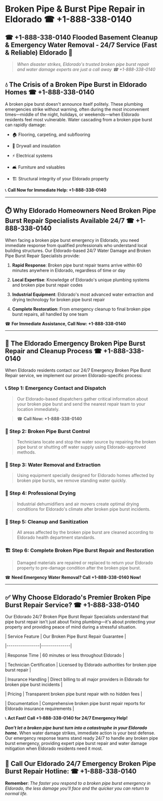 # Broken Pipe & Burst Pipe Repair in Eldorado ☎ +1-888-338-0140  
## ☎ +1-888-338-0140 Flooded Basement Cleanup & Emergency Water Removal - 24/7 Service (Fast & Reliable) Eldorado 🚨  

> *When disaster strikes, Eldorado's trusted broken pipe burst repair and water damage experts are just a call away ☎ +1-888-338-0140*  

## 💧 The Crisis of a Broken Pipe Burst in Eldorado Homes ☎ +1-888-338-0140  

A broken pipe burst doesn't announce itself politely. These plumbing emergencies strike without warning, often during the most inconvenient times—middle of the night, holidays, or weekends—when Eldorado residents feel most vulnerable. Water cascading from a broken pipe burst can rapidly damage:  

* 🏠 Flooring, carpeting, and subflooring  
* 🧱 Drywall and insulation  
* ⚡ Electrical systems  
* 🛋️ Furniture and valuables  
* 🏗️ Structural integrity of your Eldorado property  

📞 **Call Now for Immediate Help: +1-888-338-0140**  

---  

## ⏱️ Why Eldorado Homeowners Need Broken Pipe Burst Repair Specialists Available 24/7 ☎ +1-888-338-0140  

When facing a broken pipe burst emergency in Eldorado, you need immediate response from qualified professionals who understand local building structures. Our Eldorado-based 24/7 Water Damage and Broken Pipe Burst Repair Specialists provide:  

1. **Rapid Response**: Broken pipe burst repair teams arrive within 60 minutes anywhere in Eldorado, regardless of time or day  
2. **Local Expertise**: Knowledge of Eldorado's unique plumbing systems and broken pipe burst repair codes  
3. **Industrial Equipment**: Eldorado's most advanced water extraction and drying technology for broken pipe burst repair  
4. **Complete Restoration**: From emergency cleanup to final broken pipe burst repairs, all handled by one team  

☎ **For Immediate Assistance, Call Now: +1-888-338-0140**  

---  

## 🔧 The Eldorado Emergency Broken Pipe Burst Repair and Cleanup Process ☎ +1-888-338-0140  

When Eldorado residents contact our 24/7 Emergency Broken Pipe Burst Repair service, we implement our proven Eldorado-specific process:  

### 📞 Step 1: Emergency Contact and Dispatch  
> Our Eldorado-based dispatchers gather critical information about your broken pipe burst and send the nearest repair team to your location immediately.  
> ☎ **Call Now: +1-888-338-0140**  

### 🚿 Step 2: Broken Pipe Burst Control  
> Technicians locate and stop the water source by repairing the broken pipe burst or shutting off water supply using Eldorado-approved methods.  

### 🌊 Step 3: Water Removal and Extraction  
> Using equipment specially designed for Eldorado homes affected by broken pipe bursts, we remove standing water quickly.  

### 💨 Step 4: Professional Drying  
> Industrial dehumidifiers and air movers create optimal drying conditions for Eldorado's climate after broken pipe burst incidents.  

### 🧼 Step 5: Cleanup and Sanitization  
> All areas affected by the broken pipe burst are cleaned according to Eldorado health department standards.  

### 🏗️ Step 6: Complete Broken Pipe Burst Repair and Restoration  
> Damaged materials are repaired or replaced to return your Eldorado property to pre-damage condition after the broken pipe burst.  

☎ **Need Emergency Water Removal? Call +1-888-338-0140 Now!**  

---  

## ✅ Why Choose Eldorado's Premier Broken Pipe Burst Repair Service? ☎ +1-888-338-0140  

Our Eldorado 24/7 Broken Pipe Burst Repair Specialists understand that pipe burst repair isn't just about fixing plumbing—it's about protecting your property and providing peace of mind during a stressful situation.  

| Service Feature | Our Broken Pipe Burst Repair Guarantee |  
|-----------------|---------------|  
| Response Time | 60 minutes or less throughout Eldorado |  
| Technician Certification | Licensed by Eldorado authorities for broken pipe burst repair |  
| Insurance Handling | Direct billing to all major providers in Eldorado for broken pipe burst incidents |  
| Pricing | Transparent broken pipe burst repair with no hidden fees |  
| Documentation | Comprehensive broken pipe burst repair reports for Eldorado insurance requirements |  

📞 **Act Fast! Call +1-888-338-0140 for 24/7 Emergency Help!**  

***Don't let a broken pipe burst turn into a catastrophe in your Eldorado home.*** When water damage strikes, immediate action is your best defense. Our emergency response teams stand ready 24/7 to handle any broken pipe burst emergency, providing expert pipe burst repair and water damage mitigation when Eldorado residents need it most.  

## 📱 Call Our Eldorado 24/7 Emergency Broken Pipe Burst Repair Hotline: ☎ +1-888-338-0140  

**Remember**: *The faster you respond to a broken pipe burst emergency in Eldorado, the less damage you'll face and the quicker you can return to normal life.*